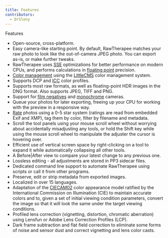 ```yaml
---
title: Features
contributors:
  - DrSlony
---
```


<div class="pagetitle">

Features

</div>

- Open-source, cross-platform.
- Easy camera-like starting point. By default, RawTherapee matches your
  raw photo to look like the out-of-camera JPEG photo. You can export
  as-is, or make further tweaks.
- RawTherapee uses
  [SSE](https://en.wikipedia.org/wiki/Streaming_SIMD_Extensions)
  optimizations for better performance on modern CPUs, and performs
  calculations in [floating
  point](https://en.wikipedia.org/wiki/Floating_point) precision.
- [Color management](https://en.wikipedia.org/wiki/Color_management)
  using the [LittleCMS](https://en.wikipedia.org/wiki/LittleCMS) color
  management system.
- Supports DCP and [ICC](https://en.wikipedia.org/wiki/ICC_profile)
  color profiles.
- Supports most raw formats, as well as floating-point HDR images in the
  DNG format. Also supports JPEG, TIFF and PNG.
- Support for [film negatives](film_negative) and
  [monochrome](demosaicing#monochrome_cameras) cameras.
- Queue your photos for later exporting, freeing up your CPU for working
  with the preview in a responsive way.
- [Rate](file_browser#rating) photos using a 0-5 star system
  (ratings are read from embedded Exif and XMP), tag them by color,
  filter by filename and metadata.
- Scroll the tool panels using your mouse scroll wheel without worrying
  about accidentally misadjusting any tools, or hold the Shift key while
  using the mouse scroll wheel to manipulate the adjuster the cursor is
  hovering over.
- Efficient use of vertical screen space by right-clicking on a tool to
  expand it while automatically collapsing all other tools.
- A Before\|After view to compare your latest change to any previous
  one.
- Lossless editing - all adjustments are stored in PP3 sidecar files.
- Dedicated command line support to automate RawTherapee using scripts
  or call it from other programs.
- Preserve, edit or strip metadata from exported images.
- Localized in over 15 languages.
- Adaptation of the [CIECAM02](https://en.wikipedia.org/wiki/CIECAM02)
  color appearance model ratified by the International Commission on
  Illumination (CIE) to maintain accurate colors and to, given a set of
  initial viewing condition parameters, convert the image so that it
  will look the same under the target viewing conditions.
- Profiled lens correction (vignetting, distortion, chromatic
  aberration) using Lensfun or Adobe Lens Correction Profiles (LCP).
- Dark frame subtraction and flat field correction to eliminate some
  forms of noise and sensor dust and correct vignetting and lens color
  casts.
